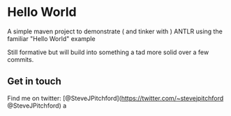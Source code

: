 # Hello World

A simple maven project to demonstrate ( and tinker with ) ANTLR using the familiar "Hello World" example

Still formative but will build into something a tad more solid over a few commits.

## Get in touch

Find me on twitter: [@SteveJPitchford](https://twitter.com/~stevejpitchford @SteveJPitchford)
a